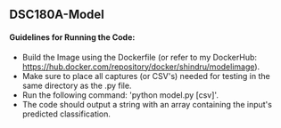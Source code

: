 ## DSC180A-Model

#### Guidelines for Running the Code:
* Build the Image using the Dockerfile (or refer to my DockerHub: https://hub.docker.com/repository/docker/shindru/modelimage).
* Make sure to place all captures (or CSV's) needed for testing in the same directory as the .py file.
* Run the following command: 'python model.py [csv]'.
* The code should output a string with an array containing the input's predicted classification.
